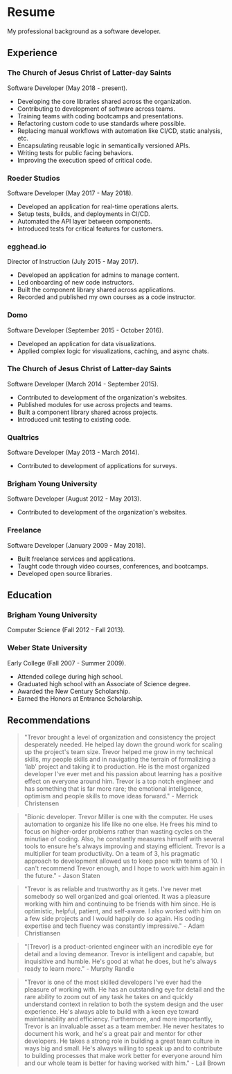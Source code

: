 # Resume

My professional background as a software developer.

## Experience

### The Church of Jesus Christ of Latter-day Saints

Software Developer (May 2018 - present).

- Developing the core libraries shared across the organization.
- Contributing to development of software across teams.
- Training teams with coding bootcamps and presentations.
- Refactoring custom code to use standards where possible.
- Replacing manual workflows with automation like CI/CD, static analysis, etc.
- Encapsulating reusable logic in semantically versioned APIs.
- Writing tests for public facing behaviors.
- Improving the execution speed of critical code.

### Roeder Studios

Software Developer (May 2017 - May 2018).

- Developed an application for real-time operations alerts.
- Setup tests, builds, and deployments in CI/CD.
- Automated the API layer between components.
- Introduced tests for critical features for customers.

### egghead.io

Director of Instruction (July 2015 - May 2017).

- Developed an application for admins to manage content.
- Led onboarding of new code instructors.
- Built the component library shared across applications.
- Recorded and published my own courses as a code instructor.

### Domo

Software Developer (September 2015 - October 2016).

- Developed an application for data visualizations.
- Applied complex logic for visualizations, caching, and async chats.

### The Church of Jesus Christ of Latter-day Saints

Software Developer (March 2014 - September 2015).

- Contributed to development of the organization's websites.
- Published modules for use across projects and teams.
- Built a component library shared across projects.
- Introduced unit testing to existing code.

### Qualtrics

Software Developer (May 2013 - March 2014).

- Contributed to development of applications for surveys.

### Brigham Young University

Software Developer (August 2012 - May 2013).

- Contributed to development of the organization's websites.

### Freelance

Software Developer (January 2009 - May 2018).

- Built freelance services and applications.
- Taught code through video courses, conferences, and bootcamps.
- Developed open source libraries.

## Education

### Brigham Young University

Computer Science (Fall 2012 - Fall 2013).

### Weber State University

Early College (Fall 2007 - Summer 2009).

- Attended college during high school.
- Graduated high school with an Associate of Science degree.
- Awarded the New Century Scholarship.
- Earned the Honors at Entrance Scholarship.

## Recommendations

> "Trevor brought a level of organization and consistency the project desperately needed. He helped lay down the ground work for scaling up the project's team size. Trevor helped me grow in my technical skills, my people skills and in navigating the terrain of formalizing a 'lab' project and taking it to production. He is the most organized developer I've ever met and his passion about learning has a positive effect on everyone around him. Trevor is a top notch engineer and has something that is far more rare; the emotional intelligence, optimism and people skills to move ideas forward." - Merrick Christensen

> "Bionic developer. Trevor Miller is one with the computer. He uses automation to organize his life like no one else. He frees his mind to focus on higher-order problems rather than wasting cycles on the minutiae of coding. Also, he constantly measures himself with several tools to ensure he's always improving and staying efficient. Trevor is a multiplier for team productivity. On a team of 3, his pragmatic approach to development allowed us to keep pace with teams of 10\. I can't recommend Trevor enough, and I hope to work with him again in the future." - Jason Staten

> "Trevor is as reliable and trustworthy as it gets. I've never met somebody so well organized and goal oriented. It was a pleasure working with him and continuing to be friends with him since. He is optimistic, helpful, patient, and self-aware. I also worked with him on a few side projects and I would happily do so again. His coding expertise and tech fluency was constantly impressive." - Adam Christiansen

> "[Trevor] is a product-oriented engineer with an incredible eye for detail and a loving demeanor. Trevor is intelligent and capable, but inquisitive and humble. He's good at what he does, but he's always ready to learn more." - Murphy Randle

> "Trevor is one of the most skilled developers I've ever had the pleasure of working with. He has an outstanding eye for detail and the rare ability to zoom out of any task he takes on and quickly understand context in relation to both the system design and the user experience. He's always able to build with a keen eye toward maintainability and efficiency. Furthermore, and more importantly, Trevor is an invaluable asset as a team member. He never hesitates to document his work, and he's a great pair and mentor for other developers. He takes a strong role in building a great team culture in ways big and small. He's always willing to speak up and to contribute to building processes that make work better for everyone around him and our whole team is better for having worked with him." - Lail Brown
